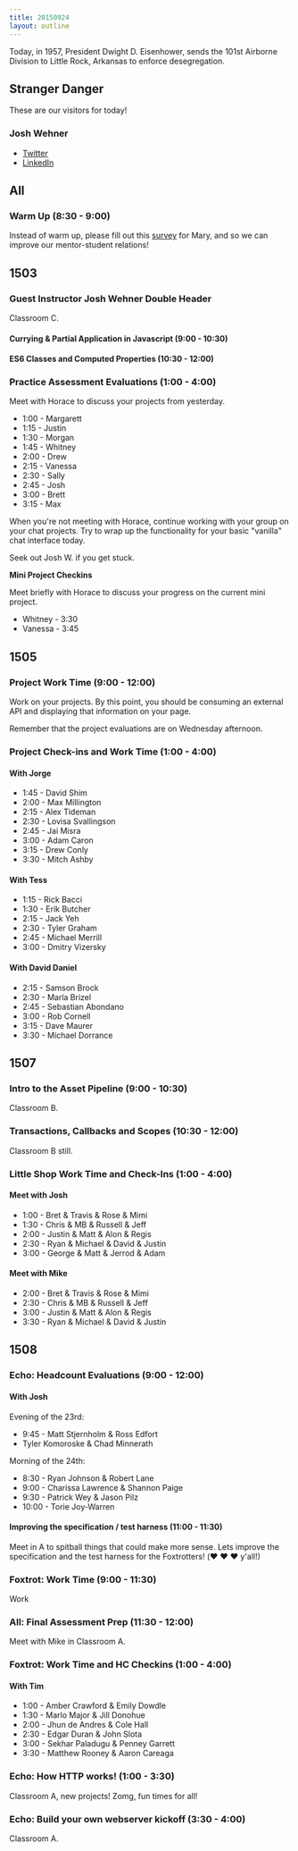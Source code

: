 ```yaml
---
title: 20150924
layout: outline
---
```


Today, in 1957, President Dwight D. Eisenhower, sends the 101st Airborne Division to Little Rock, Arkansas to enforce desegregation.


## Stranger Danger

These are our visitors for today!

### Josh Wehner

* [Twitter](https://twitter.com/jaw6)
* [LinkedIn](https://www.linkedin.com/in/joshuawehner)


## All

### Warm Up (8:30 - 9:00)

Instead of warm up, please fill out this [survey](https://docs.google.com/forms/d/16Iof_uf9I4utm5pOhwZ3LgHv_SnWoV2ZZqbB0rxCxRM/edit)
for Mary, and so we can improve our mentor-student relations!



## 1503

### Guest Instructor Josh Wehner Double Header

Classroom C.

#### Currying & Partial Application in Javascript (9:00 - 10:30)

#### ES6 Classes and Computed Properties (10:30 - 12:00)

### Practice Assessment Evaluations (1:00 - 4:00)

Meet with Horace to discuss your projects from yesterday.

* 1:00 - Margarett
* 1:15 - Justin
* 1:30 - Morgan
* 1:45 - Whitney
* 2:00 - Drew
* 2:15 - Vanessa
* 2:30 - Sally
* 2:45 - Josh
* 3:00 - Brett
* 3:15 - Max

When you're not meeting with Horace, continue working with your group
on your chat projects. Try to wrap up the functionality for your
basic "vanilla" chat interface today.

Seek out Josh W. if you get stuck.

__Mini Project Checkins__

Meet briefly with Horace to discuss your progress on the
current mini project.

* Whitney - 3:30
* Vanessa - 3:45

## 1505

### Project Work Time (9:00 - 12:00)

Work on your projects. By this point, you should be consuming an external API and displaying that information on your page.

Remember that the project evaluations are on Wednesday afternoon.

### Project Check-ins and Work Time (1:00 - 4:00)

#### With Jorge

* 1:45 - David Shim
* 2:00 - Max Millington
* 2:15 - Alex Tideman
* 2:30 - Lovisa Svallingson
* 2:45 - Jai Misra
* 3:00 - Adam Caron
* 3:15 - Drew Conly
* 3:30 - Mitch Ashby

#### With Tess

* 1:15 - Rick Bacci
* 1:30 - Erik Butcher
* 2:15 - Jack Yeh
* 2:30 - Tyler Graham
* 2:45 - Michael Merrill
* 3:00 - Dmitry Vizersky

#### With David Daniel

* 2:15 - Samson Brock
* 2:30 - Marla Brizel
* 2:45 - Sebastian Abondano
* 3:00 - Rob Cornell
* 3:15 - Dave Maurer
* 3:30 - Michael Dorrance

## 1507

### Intro to the Asset Pipeline (9:00 - 10:30)

Classroom B.

### Transactions, Callbacks and Scopes (10:30 - 12:00)

Classroom B still.

### Little Shop Work Time and Check-Ins (1:00 - 4:00)

#### Meet with Josh

* 1:00 - Bret & Travis & Rose & Mimi
* 1:30 - Chris & MB & Russell & Jeff
* 2:00 - Justin & Matt & Alon & Regis
* 2:30 - Ryan & Michael & David & Justin
* 3:00 - George & Matt & Jerrod & Adam

#### Meet with Mike

* 2:00 - Bret & Travis & Rose & Mimi
* 2:30 - Chris & MB & Russell & Jeff
* 3:00 - Justin & Matt & Alon & Regis
* 3:30 - Ryan & Michael & David & Justin


## 1508

### Echo: Headcount Evaluations (9:00 - 12:00)

#### With Josh

Evening of the 23rd:

* 9:45 - Matt Stjernholm & Ross Edfort
* Tyler Komoroske & Chad Minnerath

Morning of the 24th:

*  8:30 - Ryan Johnson & Robert Lane
*  9:00 - Charissa Lawrence & Shannon Paige
*  9:30 - Patrick Wey & Jason Pilz
* 10:00 - Torie Joy-Warren

#### Improving the specification / test harness (11:00 - 11:30)

Meet in A to spitball things that could make more sense.
Lets improve the specification and the test harness for
the Foxtrotters! (❤️ ❤️ ❤️  y'all!)

### Foxtrot: Work Time (9:00 - 11:30)

Work

### All: Final Assessment Prep (11:30 - 12:00)

Meet with Mike in Classroom A.

### Foxtrot: Work Time and HC Checkins (1:00 - 4:00)

#### With Tim

* 1:00 - Amber Crawford & Emily Dowdle
* 1:30 - Marlo Major & Jill Donohue
* 2:00 - Jhun de Andres & Cole Hall
* 2:30 - Edgar Duran & John Slota
* 3:00 - Sekhar Paladugu & Penney Garrett
* 3:30 - Matthew Rooney & Aaron Careaga

### Echo: How HTTP works! (1:00 - 3:30)

Classroom A, new projects! Zomg, fun times for all!

### Echo: Build your own webserver kickoff (3:30 - 4:00)

Classroom A.

